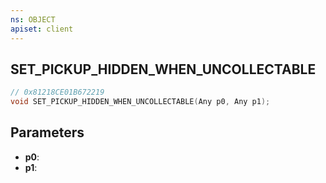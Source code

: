 ```yaml
---
ns: OBJECT
apiset: client
---
```

## SET_PICKUP_HIDDEN_WHEN_UNCOLLECTABLE

```c
// 0x81218CE01B672219
void SET_PICKUP_HIDDEN_WHEN_UNCOLLECTABLE(Any p0, Any p1);
```


## Parameters
* **p0**:
* **p1**: